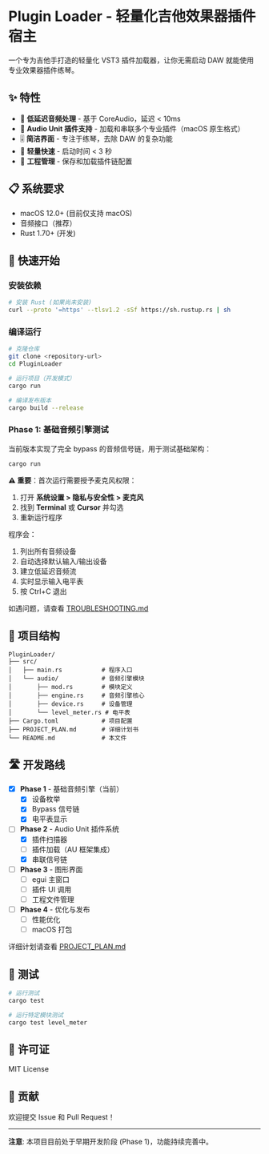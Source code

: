 # Plugin Loader - 轻量化吉他效果器插件宿主

一个专为吉他手打造的轻量化 VST3 插件加载器，让你无需启动 DAW 就能使用专业效果器插件练琴。

## ✨ 特性

- 🎸 **低延迟音频处理** - 基于 CoreAudio，延迟 < 10ms
- 🔌 **Audio Unit 插件支持** - 加载和串联多个专业插件（macOS 原生格式）
- 🎚️ **简洁界面** - 专注于练琴，去除 DAW 的复杂功能
- 🚀 **轻量快速** - 启动时间 < 3 秒
- 💾 **工程管理** - 保存和加载插件链配置

## 📋 系统要求

- macOS 12.0+ (目前仅支持 macOS)
- 音频接口（推荐）
- Rust 1.70+ (开发)

## 🚀 快速开始

### 安装依赖

```bash
# 安装 Rust (如果尚未安装)
curl --proto '=https' --tlsv1.2 -sSf https://sh.rustup.rs | sh
```

### 编译运行

```bash
# 克隆仓库
git clone <repository-url>
cd PluginLoader

# 运行项目（开发模式）
cargo run

# 编译发布版本
cargo build --release
```

### Phase 1: 基础音频引擎测试

当前版本实现了完全 bypass 的音频信号链，用于测试基础架构：

```bash
cargo run
```

**⚠️ 重要**：首次运行需要授予麦克风权限：
1. 打开 **系统设置 > 隐私与安全性 > 麦克风**
2. 找到 **Terminal** 或 **Cursor** 并勾选
3. 重新运行程序

程序会：
1. 列出所有音频设备
2. 自动选择默认输入/输出设备
3. 建立低延迟音频流
4. 实时显示输入电平表
5. 按 Ctrl+C 退出

如遇问题，请查看 [TROUBLESHOOTING.md](TROUBLESHOOTING.md)

## 📁 项目结构

```
PluginLoader/
├── src/
│   ├── main.rs           # 程序入口
│   └── audio/            # 音频引擎模块
│       ├── mod.rs        # 模块定义
│       ├── engine.rs     # 音频引擎核心
│       ├── device.rs     # 设备管理
│       └── level_meter.rs # 电平表
├── Cargo.toml            # 项目配置
├── PROJECT_PLAN.md       # 详细计划书
└── README.md             # 本文件
```

## 🛣️ 开发路线

- [x] **Phase 1** - 基础音频引擎（当前）
  - [x] 设备枚举
  - [x] Bypass 信号链
  - [x] 电平表显示
  
- [ ] **Phase 2** - Audio Unit 插件系统
  - [x] 插件扫描器
  - [ ] 插件加载（AU 框架集成）
  - [x] 串联信号链
  
- [ ] **Phase 3** - 图形界面
  - [ ] egui 主窗口
  - [ ] 插件 UI 调用
  - [ ] 工程文件管理
  
- [ ] **Phase 4** - 优化与发布
  - [ ] 性能优化
  - [ ] macOS 打包

详细计划请查看 [PROJECT_PLAN.md](PROJECT_PLAN.md)

## 🧪 测试

```bash
# 运行测试
cargo test

# 运行特定模块测试
cargo test level_meter
```

## 📝 许可证

MIT License

## 🤝 贡献

欢迎提交 Issue 和 Pull Request！

---

**注意**: 本项目目前处于早期开发阶段 (Phase 1)，功能持续完善中。